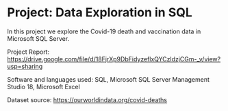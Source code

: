 # Project: Data Exploration in SQL

In this project we explore the Covid-19 death and vaccination data in Microsoft SQL Server.

Project Report: https://drive.google.com/file/d/18FjrXp9DbFidyzeflxQYCzldzjCGm-_v/view?usp=sharing

Software and languages used: 
SQL, Microsoft SQL Server Management Studio 18, Microsoft Excel

Dataset source: https://ourworldindata.org/covid-deaths


